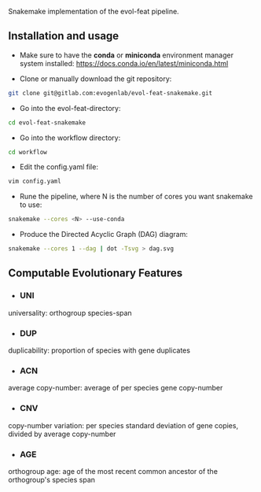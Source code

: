 Snakemake implementation of the evol-feat pipeline.

## Installation and usage
* Make sure to have the **conda** or **miniconda** environment manager system installed:
https://docs.conda.io/en/latest/miniconda.html

* Clone or manually download the git repository:
```bash
git clone git@gitlab.com:evogenlab/evol-feat-snakemake.git
```

* Go into the evol-feat-directory:
```bash
cd evol-feat-snakemake
```

* Go into the workflow directory:
```bash
cd workflow
```

* Edit the config.yaml file:
```bash
vim config.yaml
```

* Rune the pipeline, where N is the number of cores you want snakemake to use:
```bash
snakemake --cores <N> --use-conda
```

* Produce the Directed Acyclic Graph (DAG) diagram:
```bash
snakemake --cores 1 --dag | dot -Tsvg > dag.svg
```

## Computable Evolutionary Features
* ### UNI
universality: orthogroup species-span
* ### DUP
duplicability: proportion of species with gene duplicates
* ### ACN
average copy-number: average of per species gene copy-number
* ### CNV
copy-number variation: per species standard deviation of gene copies, divided by average copy-number
* ### AGE
orthogroup age: age of the most recent common ancestor of the orthogroup's species span

